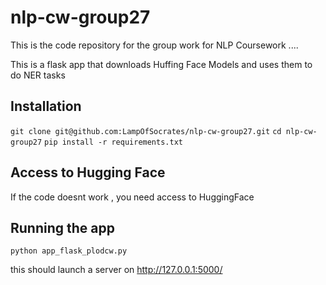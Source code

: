 # nlp-cw-group27

This is the code repository for the group work for NLP Coursework ....

This is a flask app that downloads Huffing Face Models and uses them to do NER tasks

## Installation 

`git clone git@github.com:LampOfSocrates/nlp-cw-group27.git`
`cd nlp-cw-group27`
`pip install -r requirements.txt`


## Access to Hugging Face

If the code doesnt work , you need access to HuggingFace


## Running the app 

`python app_flask_plodcw.py`

this should launch a server on http://127.0.0.1:5000/